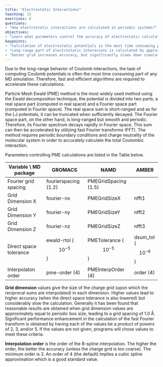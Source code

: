 ```yaml
---
title: "Electrostatic Interactions"
teaching: 15
exercises: 0
questions:
- "How electrostatic interactions are calculated in periodic systems?"
objectives:
- "Learn what parameters control the accuracy of electrostatic calculations"
keypoints:
- "Calculation of electrostatic potentials is the most time consuming part of any MD simulation"
- "Long-range part of electrostatic interacions is calculated by approximating Coulomb potentials on a grid" 
- "Denser grid increases accuracy, but significantly slows down simulation"
---
```


Due to the long-range behavior of Coulomb interactions, the task of computing Coulomb potentials is often the most time consuming part of any MD simulation.  Therefore, fast and efficient algorithms are required to accelerate these calculations.

Particle Mesh Ewald (PME) method is the most widely used method using the Ewald decomposition technique, the potential is divided into two parts; a real space part (computed in real space) and a Fourier space part (computed in Fourier space). The real space sum is short-ranged and as for the LJ potentials, it can be truncated when sufficiently decayed. The Fourier space part, on the other hand, is long-ranged but smooth and periodic. Therefore, its Fourier spectrum decays rapidly in Fourier space. This sum can then be accelerated by utilizing fast Fourier transforms (FFT).  The method requires periodic boundary conditions and charge neutrality of the molecular system in order to accurately calculate the total Coulombic interaction.

Parameters controlling PME calculations are listed in the Table below.

| Variable \ MD package | GROMACS                  | NAMD                      | AMBER                  |
|-----------------------|--------------------------|---------------------------|------------------------|
| Fourier grid spacing  | fourierspacing (1.2)     | PMEGridSpacing  (1.5)     |                        |
| Grid Dimension X      | fourier-nx               | PMEGridSizeX              |  nfft1                 |
| Grid Dimension Y      | fourier-ny               | PMEGridSizeY              |  nfft2                 |
| Grid Dimension Z      | fourier-nz               | PMEGridSizeZ              |  nfft3                 |
| Direct space tolerance| ewald-rtol ($$10^{-5}$$) | PMETolerance ($$10^{-5}$$)| dsum_tol ($$10^{-6}$$) |
| Interpolaton order    | pme-order (4)            | PMEInterpOrder (4)        | order (4)              |

**Grid dimension** values give the size of the charge grid (upon which the reciprocal sums are interpolated) in each dimension. Higher values lead to higher accuracy (when the direct space tolerance is also lowered) but considerably slow the calculation. Generally it has been found that reasonable results are obtained when grid dimension values are approximately equal to periodic box size, leading to a grid spacing of 1.0 Å. Significant performance enhancement in the calculation of the fast Fourier transform is obtained by having each of the values be a product of powers of 2, 3, and/or 5.  If the values are not given, programs will chose values to meet these criteria.

**Interpolation order** is the order of the B-spline interpolation. The higher the order, the better the accuracy (unless the charge grid is too coarse). The minimum order is 3. An order of 4 (the default) implies a cubic spline approximation which is a good standard value.  